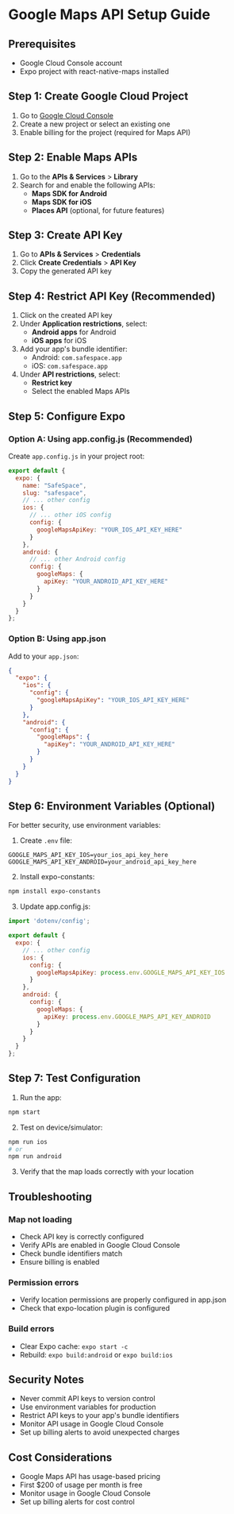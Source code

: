# Google Maps API Setup Guide

## Prerequisites
- Google Cloud Console account
- Expo project with react-native-maps installed

## Step 1: Create Google Cloud Project

1. Go to [Google Cloud Console](https://console.cloud.google.com/)
2. Create a new project or select an existing one
3. Enable billing for the project (required for Maps API)

## Step 2: Enable Maps APIs

1. Go to the **APIs & Services** > **Library**
2. Search for and enable the following APIs:
   - **Maps SDK for Android**
   - **Maps SDK for iOS**
   - **Places API** (optional, for future features)

## Step 3: Create API Key

1. Go to **APIs & Services** > **Credentials**
2. Click **Create Credentials** > **API Key**
3. Copy the generated API key

## Step 4: Restrict API Key (Recommended)

1. Click on the created API key
2. Under **Application restrictions**, select:
   - **Android apps** for Android
   - **iOS apps** for iOS
3. Add your app's bundle identifier:
   - Android: `com.safespace.app`
   - iOS: `com.safespace.app`
4. Under **API restrictions**, select:
   - **Restrict key**
   - Select the enabled Maps APIs

## Step 5: Configure Expo

### Option A: Using app.config.js (Recommended)

Create `app.config.js` in your project root:

```javascript
export default {
  expo: {
    name: "SafeSpace",
    slug: "safespace",
    // ... other config
    ios: {
      // ... other iOS config
      config: {
        googleMapsApiKey: "YOUR_IOS_API_KEY_HERE"
      }
    },
    android: {
      // ... other Android config
      config: {
        googleMaps: {
          apiKey: "YOUR_ANDROID_API_KEY_HERE"
        }
      }
    }
  }
};
```

### Option B: Using app.json

Add to your `app.json`:

```json
{
  "expo": {
    "ios": {
      "config": {
        "googleMapsApiKey": "YOUR_IOS_API_KEY_HERE"
      }
    },
    "android": {
      "config": {
        "googleMaps": {
          "apiKey": "YOUR_ANDROID_API_KEY_HERE"
        }
      }
    }
  }
}
```

## Step 6: Environment Variables (Optional)

For better security, use environment variables:

1. Create `.env` file:
```
GOOGLE_MAPS_API_KEY_IOS=your_ios_api_key_here
GOOGLE_MAPS_API_KEY_ANDROID=your_android_api_key_here
```

2. Install expo-constants:
```bash
npm install expo-constants
```

3. Update app.config.js:
```javascript
import 'dotenv/config';

export default {
  expo: {
    // ... other config
    ios: {
      config: {
        googleMapsApiKey: process.env.GOOGLE_MAPS_API_KEY_IOS
      }
    },
    android: {
      config: {
        googleMaps: {
          apiKey: process.env.GOOGLE_MAPS_API_KEY_ANDROID
        }
      }
    }
  }
};
```

## Step 7: Test Configuration

1. Run the app:
```bash
npm start
```

2. Test on device/simulator:
```bash
npm run ios
# or
npm run android
```

3. Verify that the map loads correctly with your location

## Troubleshooting

### Map not loading
- Check API key is correctly configured
- Verify APIs are enabled in Google Cloud Console
- Check bundle identifiers match
- Ensure billing is enabled

### Permission errors
- Verify location permissions are properly configured in app.json
- Check that expo-location plugin is configured

### Build errors
- Clear Expo cache: `expo start -c`
- Rebuild: `expo build:android` or `expo build:ios`

## Security Notes

- Never commit API keys to version control
- Use environment variables for production
- Restrict API keys to your app's bundle identifiers
- Monitor API usage in Google Cloud Console
- Set up billing alerts to avoid unexpected charges

## Cost Considerations

- Google Maps API has usage-based pricing
- First $200 of usage per month is free
- Monitor usage in Google Cloud Console
- Set up billing alerts for cost control 